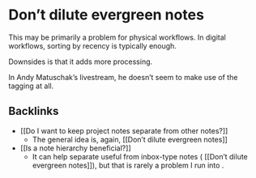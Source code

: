 # Don’t dilute evergreen notes
This may be primarily a problem for physical workflows. In digital workflows, sorting by recency is typically enough.

Downsides is that it adds more processing.

In Andy Matuschak’s livestream, he doesn’t seem to make use of the tagging at all.

## Backlinks
* [[Do I want to keep project notes separate from other notes?]]
	* The general idea is, again, [[Don’t dilute evergreen notes]]
* [[Is a note hierarchy beneficial?]]
	* It can help separate useful from inbox-type notes ( [[Don’t dilute evergreen notes]]), but that is rarely a problem I run into .

<!-- {BearID:AB17F90F-76BB-40DA-B5BB-60A7827A73B2-469-0000095F10B2478F} -->
